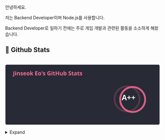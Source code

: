 안녕하세요.

저는 Backend Developer이며 Node.js를 사용합니다.

Backend Developer로 일하기 전에는 주로 게임 개발과 관련된 활동을 소소하게 해왔습니다.

## 🧳 Github Stats

<p>&nbsp;<img align="center" src="./stats.svg" alt="biud436" /></p>

<details>
<summary>Expand</summary>
<img src="./github-metrics.svg">
</details>
